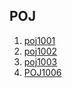 ## POJ

1. [poj1001](https://github.com/DavorWade/algorithm/blob/master/POJ/POJ/poj1001.cpp)
2. [poj1002](https://github.com/DavorWade/algorithm/blob/master/POJ/POJ/poj1002.cpp)
3. [poj1003](https://github.com/DavorWade/algorithm/blob/master/POJ/POJ/poj1003.cpp)
4. [POJ1006](https://github.com/DavorWade/algorithm/blob/master/POJ/POJ/POJ1006.cpp)
